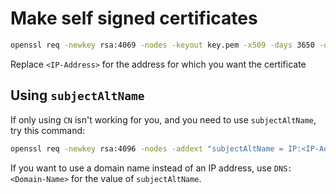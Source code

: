 # Make self signed certificates

```Bash
openssl req -newkey rsa:4069 -nodes -keyout key.pem -x509 -days 3650 -out certificate.pem -subj "/CN=<IP-Address>"
```

Replace `<IP-Address>` for the address for which you want the certificate

## Using `subjectAltName`

If only using `CN` isn't working for you, and you need to use `subjectAltName`, try this command:

```bash
openssl req -newkey rsa:4096 -nodes -addext "subjectAltName = IP:<IP-Address>" -subj "/CN=<IP-Address>" -x509 -days 365 -keyout key.pem -out cert.pem
```

If you want to use a domain name instead of an IP address, use `DNS:<Domain-Name>` for the value of `subjectAltName`.
